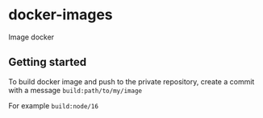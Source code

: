 # docker-images

Image docker

## Getting started

To build docker image and push to the private repository, create a commit with a message `build:path/to/my/image`

For example `build:node/16`